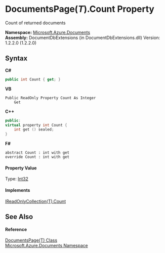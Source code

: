 # DocumentsPage(*T*).Count Property 
 

Count of returned documents

**Namespace:**&nbsp;<a href="856b2e23-9c8b-2618-f913-67d85d500616">Microsoft.Azure.Documents</a><br />**Assembly:**&nbsp;DocumentDbExtensions (in DocumentDbExtensions.dll) Version: 1.2.2.0 (1.2.2.0)

## Syntax

**C#**<br />
``` C#
public int Count { get; }
```

**VB**<br />
``` VB
Public ReadOnly Property Count As Integer
	Get
```

**C++**<br />
``` C++
public:
virtual property int Count {
	int get () sealed;
}
```

**F#**<br />
``` F#
abstract Count : int with get
override Count : int with get
```


#### Property Value
Type: <a href="http://msdn2.microsoft.com/en-us/library/td2s409d" target="_blank">Int32</a>

#### Implements
<a href="http://msdn2.microsoft.com/en-us/library/hh881496" target="_blank">IReadOnlyCollection(T).Count</a><br />

## See Also


#### Reference
<a href="5a3674e4-2b1a-2bad-ab7b-08208cdce377">DocumentsPage(T) Class</a><br /><a href="856b2e23-9c8b-2618-f913-67d85d500616">Microsoft.Azure.Documents Namespace</a><br />